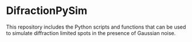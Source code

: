 # DifractionPySim
This repository includes the Python scripts and functions that can be used to simulate diffraction limited spots in the presence of Gaussian noise.
